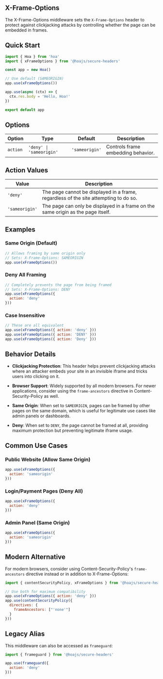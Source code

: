 ## X-Frame-Options

The X-Frame-Options middleware sets the `X-Frame-Options` header to protect against clickjacking attacks by controlling whether the page can be embedded in frames.

## Quick Start

```js
import { Hoa } from 'hoa'
import { xFrameOptions } from '@hoajs/secure-headers'

const app = new Hoa()

// Use default (SAMEORIGIN)
app.use(xFrameOptions())

app.use(async (ctx) => {
  ctx.res.body = 'Hello, Hoa!'
})

export default app
```

## Options

| Option | Type | Default | Description |
| --- | --- | --- | --- |
| `action` | `'deny' \| 'sameorigin'` | `'sameorigin'` | Controls frame embedding behavior. |

## Action Values

| Value | Description |
| --- | --- |
| `'deny'` | The page cannot be displayed in a frame, regardless of the site attempting to do so. |
| `'sameorigin'` | The page can only be displayed in a frame on the same origin as the page itself. |

## Examples

### Same Origin (Default)

```js
// Allows framing by same origin only
// Sets: X-Frame-Options: SAMEORIGIN
app.use(xFrameOptions())
```

### Deny All Framing

```js
// Completely prevents the page from being framed
// Sets: X-Frame-Options: DENY
app.use(xFrameOptions({
  action: 'deny'
}))
```

### Case Insensitive

```js
// These are all equivalent
app.use(xFrameOptions({ action: 'deny' }))
app.use(xFrameOptions({ action: 'DENY' }))
app.use(xFrameOptions({ action: 'Deny' }))
```

## Behavior Details

- **Clickjacking Protection**: This header helps prevent clickjacking attacks where an attacker embeds your site in an invisible iframe and tricks users into clicking on it.

- **Browser Support**: Widely supported by all modern browsers. For newer applications, consider using the `frame-ancestors` directive in Content-Security-Policy as well.

- **Same Origin**: When set to `SAMEORIGIN`, pages can be framed by other pages on the same domain, which is useful for legitimate use cases like admin panels or dashboards.

- **Deny**: When set to `DENY`, the page cannot be framed at all, providing maximum protection but preventing legitimate iframe usage.

## Common Use Cases

### Public Website (Allow Same Origin)

```js
app.use(xFrameOptions({
  action: 'sameorigin'
}))
```

### Login/Payment Pages (Deny All)

```js
app.use(xFrameOptions({
  action: 'deny'
}))
```

### Admin Panel (Same Origin)

```js
app.use(xFrameOptions({
  action: 'sameorigin'
}))
```

## Modern Alternative

For modern browsers, consider using Content-Security-Policy's `frame-ancestors` directive instead or in addition to X-Frame-Options:

```js
import { contentSecurityPolicy, xFrameOptions } from '@hoajs/secure-headers'

// Use both for maximum compatibility
app.use(xFrameOptions({ action: 'deny' }))
app.use(contentSecurityPolicy({
  directives: {
    frameAncestors: ["'none'"]
  }
}))
```

## Legacy Alias

This middleware can also be accessed as `frameguard`:

```js
import { frameguard } from '@hoajs/secure-headers'

app.use(frameguard({
  action: 'deny'
}))
```
